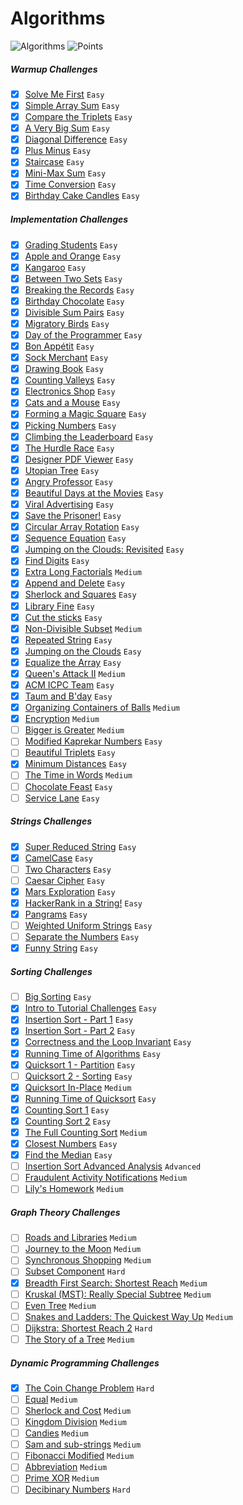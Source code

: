 # Algorithms
![Algorithms](https://img.shields.io/badge/Challanges-75_Complete-orange.svg) ![Points](https://img.shields.io/badge/Points-1502.8-blue.svg)

##### Warmup Challenges
- [x] [Solve Me First](https://www.hackerrank.com/challenges/solve-me-first) `Easy`
- [x] [Simple Array Sum](https://www.hackerrank.com/challenges/simple-array-sum) `Easy`
- [x] [Compare the Triplets](https://www.hackerrank.com/challenges/compare-the-triplets) `Easy`
- [x] [A Very Big Sum](https://www.hackerrank.com/challenges/a-very-big-sum) `Easy`
- [x] [Diagonal Difference](https://www.hackerrank.com/challenges/diagonal-difference) `Easy`
- [x] [Plus Minus](https://www.hackerrank.com/challenges/plus-minus) `Easy`
- [x] [Staircase](https://www.hackerrank.com/challenges/staircase) `Easy`
- [x] [Mini-Max Sum](https://www.hackerrank.com/challenges/mini-max-sum) `Easy`
- [x] [Time Conversion](https://www.hackerrank.com/challenges/time-conversion) `Easy`
- [x] [Birthday Cake Candles](https://www.hackerrank.com/challenges/birthday-cake-candles) `Easy`

##### Implementation Challenges
- [x] [Grading Students](https://www.hackerrank.com/challenges/grading) `Easy`
- [x] [Apple and Orange](https://www.hackerrank.com/challenges/apple-and-orange) `Easy`
- [x] [Kangaroo](https://www.hackerrank.com/challenges/kangaroo) `Easy`
- [x] [Between Two Sets](https://www.hackerrank.com/challenges/between-two-sets) `Easy`
- [x] [Breaking the Records](https://www.hackerrank.com/challenges/breaking-best-and-worst-records) `Easy`
- [x] [Birthday Chocolate](https://www.hackerrank.com/challenges/the-birthday-bar) `Easy`
- [x] [Divisible Sum Pairs](https://www.hackerrank.com/challenges/divisible-sum-pairs) `Easy`
- [x] [Migratory Birds](https://www.hackerrank.com/challenges/migratory-birds) `Easy`
- [x] [Day of the Programmer](https://www.hackerrank.com/challenges/day-of-the-programmer) `Easy`
- [x] [Bon Appétit](https://www.hackerrank.com/challenges/bon-appetit) `Easy`
- [x] [Sock Merchant](https://www.hackerrank.com/challenges/sock-merchant) `Easy`
- [x] [Drawing Book](https://www.hackerrank.com/challenges/drawing-book) `Easy`
- [x] [Counting Valleys](https://www.hackerrank.com/challenges/counting-valleys) `Easy`
- [x] [Electronics Shop](https://www.hackerrank.com/challenges/electronics-shop) `Easy`
- [x] [Cats and a Mouse](https://www.hackerrank.com/challenges/cats-and-a-mouse) `Easy`
- [x] [Forming a Magic Square](https://www.hackerrank.com/challenges/magic-square-forming) `Easy`
- [x] [Picking Numbers](https://www.hackerrank.com/challenges/picking-numbers) `Easy`
- [x] [Climbing the Leaderboard](https://www.hackerrank.com/challenges/climbing-the-leaderboard) `Easy`
- [x] [The Hurdle Race](https://www.hackerrank.com/challenges/the-hurdle-race) `Easy`
- [x] [Designer PDF Viewer](https://www.hackerrank.com/challenges/designer-pdf-viewer) `Easy`
- [x] [Utopian Tree](https://www.hackerrank.com/challenges/utopian-tree) `Easy`
- [x] [Angry Professor](https://www.hackerrank.com/challenges/angry-professor) `Easy`
- [x] [Beautiful Days at the Movies](https://www.hackerrank.com/challenges/beautiful-days-at-the-movies) `Easy`
- [x] [Viral Advertising](https://www.hackerrank.com/challenges/strange-advertising) `Easy`
- [x] [Save the Prisoner!](https://www.hackerrank.com/challenges/save-the-prisoner) `Easy`
- [x] [Circular Array Rotation](https://www.hackerrank.com/challenges/circular-array-rotation) `Easy`
- [x] [Sequence Equation](https://www.hackerrank.com/challenges/permutation-equation) `Easy`
- [x] [Jumping on the Clouds: Revisited](https://www.hackerrank.com/challenges/jumping-on-the-clouds-revisited) `Easy`
- [x] [Find Digits](https://www.hackerrank.com/challenges/find-digits) `Easy`
- [x] [Extra Long Factorials](https://www.hackerrank.com/challenges/extra-long-factorials) `Medium`
- [x] [Append and Delete](https://www.hackerrank.com/challenges/append-and-delete) `Easy`
- [x] [Sherlock and Squares](https://www.hackerrank.com/challenges/sherlock-and-squares) `Easy`
- [x] [Library Fine](https://www.hackerrank.com/challenges/library-fine) `Easy`
- [x] [Cut the sticks](https://www.hackerrank.com/challenges/cut-the-sticks) `Easy`
- [x] [Non-Divisible Subset](https://www.hackerrank.com/challenges/non-divisible-subset) `Medium`
- [x] [Repeated String](https://www.hackerrank.com/challenges/repeated-string) `Easy`
- [x] [Jumping on the Clouds](https://www.hackerrank.com/challenges/jumping-on-the-clouds) `Easy`
- [x] [Equalize the Array](https://www.hackerrank.com/challenges/equality-in-a-array) `Easy`
- [x] [Queen's Attack II](https://www.hackerrank.com/challenges/queens-attack-2) `Medium`
- [x] [ACM ICPC Team](https://www.hackerrank.com/challenges/acm-icpc-team) `Easy`
- [x] [Taum and B'day](https://www.hackerrank.com/challenges/taum-and-bday) `Easy`
- [x] [Organizing Containers of Balls](https://www.hackerrank.com/challenges/organizing-containers-of-balls) `Medium`
- [x] [Encryption](https://www.hackerrank.com/challenges/encryption) `Medium`
- [ ] [Bigger is Greater](https://www.hackerrank.com/challenges/bigger-is-greater) `Medium`
- [ ] [Modified Kaprekar Numbers](https://www.hackerrank.com/challenges/kaprekar-numbers) `Easy`
- [ ] [Beautiful Triplets](https://www.hackerrank.com/challenges/beautiful-triplets) `Easy`
- [x] [Minimum Distances](https://www.hackerrank.com/challenges/minimum-distances) `Easy`
- [ ] [The Time in Words](https://www.hackerrank.com/challenges/the-time-in-words) `Medium`
- [ ] [Chocolate Feast](https://www.hackerrank.com/challenges/chocolate-feast) `Easy`
- [ ] [Service Lane](https://www.hackerrank.com/challenges/service-lane) `Easy`

##### Strings Challenges
- [x] [Super Reduced String](https://www.hackerrank.com/challenges/reduced-string) `Easy`
- [x] [CamelCase](https://www.hackerrank.com/challenges/camelcase) `Easy`
- [ ] [Two Characters](https://www.hackerrank.com/challenges/two-characters) `Easy`
- [ ] [Caesar Cipher](https://www.hackerrank.com/challenges/caesar-cipher-1) `Easy`
- [x] [Mars Exploration](https://www.hackerrank.com/challenges/mars-exploration) `Easy`
- [x] [HackerRank in a String!](https://www.hackerrank.com/challenges/hackerrank-in-a-string) `Easy`
- [x] [Pangrams](https://www.hackerrank.com/challenges/pangrams) `Easy`
- [ ] [Weighted Uniform Strings](https://www.hackerrank.com/challenges/weighted-uniform-string) `Easy`
- [ ] [Separate the Numbers](https://www.hackerrank.com/challenges/separate-the-numbers) `Easy`
- [x] [Funny String](https://www.hackerrank.com/challenges/funny-string) `Easy`

##### Sorting Challenges
- [ ] [Big Sorting](https://www.hackerrank.com/challenges/big-sorting) `Easy`
- [x] [Intro to Tutorial Challenges](https://www.hackerrank.com/challenges/tutorial-intro) `Easy`
- [x] [Insertion Sort - Part 1](https://www.hackerrank.com/challenges/insertionsort1) `Easy`
- [x] [Insertion Sort - Part 2](https://www.hackerrank.com/challenges/insertionsort2) `Easy`
- [x] [Correctness and the Loop Invariant](https://www.hackerrank.com/challenges/correctness-invariant) `Easy`
- [x] [Running Time of Algorithms](https://www.hackerrank.com/challenges/runningtime) `Easy`
- [x] [Quicksort 1 - Partition](https://www.hackerrank.com/challenges/quicksort1) `Easy`
- [ ] [Quicksort 2 - Sorting](https://www.hackerrank.com/challenges/quicksort2) `Easy`
- [x] [Quicksort In-Place](https://www.hackerrank.com/challenges/quicksort3) `Medium`
- [x] [Running Time of Quicksort](https://www.hackerrank.com/challenges/quicksort4) `Easy`
- [x] [Counting Sort 1](https://www.hackerrank.com/challenges/countingsort1) `Easy`
- [x] [Counting Sort 2](https://www.hackerrank.com/challenges/countingsort2) `Easy`
- [x] [The Full Counting Sort](https://www.hackerrank.com/challenges/countingsort4) `Medium`
- [x] [Closest Numbers](https://www.hackerrank.com/challenges/closest-numbers) `Easy`
- [x] [Find the Median](https://www.hackerrank.com/challenges/find-the-median) `Easy`
- [ ] [Insertion Sort Advanced Analysis](https://www.hackerrank.com/challenges/insertion-sort) `Advanced`
- [ ] [Fraudulent Activity Notifications](https://www.hackerrank.com/challenges/fraudulent-activity-notifications) `Medium`
- [ ] [Lily's Homework](https://www.hackerrank.com/challenges/lilys-homework) `Medium`

##### Graph Theory Challenges
- [ ] [Roads and Libraries](https://www.hackerrank.com/challenges/torque-and-development) `Medium`
- [ ] [Journey to the Moon](https://www.hackerrank.com/challenges/journey-to-the-moon) `Medium`
- [ ] [Synchronous Shopping](https://www.hackerrank.com/challenges/synchronous-shopping) `Medium`
- [ ] [Subset Component](https://www.hackerrank.com/challenges/subset-component) `Hard`
- [x] [Breadth First Search: Shortest Reach](https://www.hackerrank.com/challenges/bfsshortreach) `Medium`
- [ ] [Kruskal (MST): Really Special Subtree](https://www.hackerrank.com/challenges/kruskalmstrsub) `Medium`
- [ ] [Even Tree](https://www.hackerrank.com/challenges/even-tree) `Medium`
- [ ] [Snakes and Ladders: The Quickest Way Up](https://www.hackerrank.com/challenges/the-quickest-way-up) `Medium`
- [ ] [Dijkstra: Shortest Reach 2](https://www.hackerrank.com/challenges/dijkstrashortreach) `Hard`
- [ ] [The Story of a Tree](https://www.hackerrank.com/challenges/the-story-of-a-tree) `Medium`

##### Dynamic Programming Challenges
- [x] [The Coin Change Problem](https://www.hackerrank.com/challenges/coin-change) `Hard`
- [ ] [Equal](https://www.hackerrank.com/challenges/equal) `Medium`
- [ ] [Sherlock and Cost](https://www.hackerrank.com/challenges/sherlock-and-cost) `Medium`
- [ ] [Kingdom Division](https://www.hackerrank.com/challenges/kingdom-division) `Medium`
- [ ] [Candies](https://www.hackerrank.com/challenges/candies) `Medium`
- [ ] [Sam and sub-strings](https://www.hackerrank.com/challenges/sam-and-substrings) `Medium`
- [ ] [Fibonacci Modified](https://www.hackerrank.com/challenges/fibonacci-modified) `Medium`
- [ ] [Abbreviation](https://www.hackerrank.com/challenges/abbr) `Medium`
- [ ] [Prime XOR](https://www.hackerrank.com/challenges/prime-xor) `Medium`
- [ ] [Decibinary Numbers](https://www.hackerrank.com/challenges/decibinary-numbers) `Hard`
